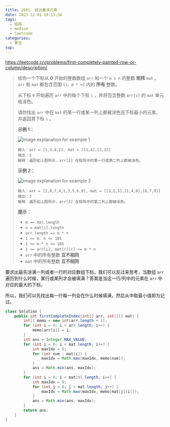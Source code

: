 ```yaml
---
title: 2661. 找出叠涂元素
date: 2023-12-01 10:13:34
tags:
  - 矩阵
  - medium
  - leetcode
categories:
  - 算法
top:
---
```


https://leetcode.cn/problems/first-completely-painted-row-or-column/description/

<!-- more -->

>给你一个下标从 **0** 开始的整数数组 `arr` 和一个 `m x n` 的整数 **矩阵** `mat` 。`arr` 和 `mat` 都包含范围 `[1，m * n]` 内的 **所有** 整数。
>
>从下标 `0` 开始遍历 `arr` 中的每个下标 `i` ，并将包含整数 `arr[i]` 的 `mat` 单元格涂色。
>
>请你找出 `arr` 中在 `mat` 的某一行或某一列上都被涂色且下标最小的元素，并返回其下标 `i` 。
>
> 
>
>**示例 1：**
>
>![image explanation for example 1](https://assets.leetcode.com/uploads/2023/01/18/grid1.jpg)
>
>```
>输入：arr = [1,3,4,2], mat = [[1,4],[2,3]]
>输出：2
>解释：遍历如上图所示，arr[2] 在矩阵中的第一行或第二列上都被涂色。
>```
>
>**示例 2：**
>
>![image explanation for example 2](https://assets.leetcode.com/uploads/2023/01/18/grid2.jpg)
>
>```
>输入：arr = [2,8,7,4,1,3,5,6,9], mat = [[3,2,5],[1,4,6],[8,7,9]]
>输出：3
>解释：遍历如上图所示，arr[3] 在矩阵中的第二列上都被涂色。
>```
>
> 
>
>**提示：**
>
>- `m == mat.length`
>- `n = mat[i].length`
>- `arr.length == m * n`
>- `1 <= m, n <= 105`
>- `1 <= m * n <= 105`
>- `1 <= arr[i], mat[r][c] <= m * n`
>- `arr` 中的所有整数 **互不相同**
>- `mat` 中的所有整数 **互不相同**

要求出最先涂满一列或者一行的对应数组下标。我们可以反过来思考，当数组 `arr` 遍历到什么时候，某行或某列才会被填满？答案是当这一行/列中的元素在 `arr` 中对应的最大的下标。

所以，我们可以先找出每一行每一列会在什么时候填满，然后从中取最小值即为记过。

```java
class Solution {
    public int firstCompleteIndex(int[] arr, int[][] mat) {
        int[] memo = new int[arr.length + 1];
        for (int i = 0; i < arr.length; i++) {
            memo[arr[i]] = i;
        }
        int ans = Integer.MAX_VALUE;
        for (int i = 0; i < mat.length; i++) {
            int maxIdx = 0;
            for (int num : mat[i]) {
                maxIdx = Math.max(maxIdx, memo[num]);
            }
            ans = Math.min(ans, maxIdx);
        }
        for (int i = 0; i < mat[0].length; i++) {
            int maxIdx = 0;
            for (int j = 0; j < mat.length; j++) {
                maxIdx = Math.max(maxIdx, memo[mat[j][i]]);
            }
            ans = Math.min(ans, maxIdx);
        }
        return ans;
    }
}
```

